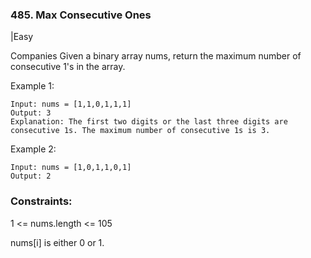 ### 485. Max Consecutive Ones
|Easy

Companies
Given a binary array nums, return the maximum number of consecutive 1's in the array.

 

Example 1:
```
Input: nums = [1,1,0,1,1,1]
Output: 3
Explanation: The first two digits or the last three digits are consecutive 1s. The maximum number of consecutive 1s is 3.
```
Example 2:
```
Input: nums = [1,0,1,1,0,1]
Output: 2
``` 

### Constraints:

1 <= nums.length <= 105

nums[i] is either 0 or 1.